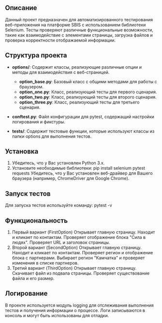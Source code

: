 ## Описание

Данный проект предназначен для автоматизированного тестирования веб-приложения на платформе SBIS с использованием библиотеки Selenium. 
Тесты проверяют различные функциональные возможности, такие как взаимодействие с элементами страницы, загрузка файлов и проверка корректности отображаемой информации.

## Структура проекта

- **options/**: Содержит классы, реализующие различные опции и методы для взаимодействия с веб-страницей.
  - **option_base.py**: Базовый класс с общими методами для работы с браузером.
  - **option_one.py**: Класс, реализующий тесты для первого сценария.
  - **option_two.py**: Класс, реализующий тесты для второго сценария.
  - **option_three.py**: Класс, реализующий тесты для третьего сценария.
  
- **conftest.py**: Файл конфигурации для pytest, содержащий настройки логирования и фикстуры.

- **tests/**: Содержит тестовые функции, которые используют классы из папки options для выполнения тестов.

## Установка

1. Убедитесь, что у Вас установлен Python 3.x.
2. Установите необходимые библиотеки:
   pip install selenium pytest requests
Убедитесь, что у Вас установлен веб-драйвер для Вашего браузера (например, ChromeDriver для Google Chrome).

## Запуск тестов
Для запуска тестов используйте команду:
pytest -v

## Функциональность
1. Первый вариант (FirstOption)
Открывает главную страницу.
Находит и кликает по контактам.
Проверяет отображение блока "Сила в людях".
Проверяет URL и заголовок страницы.
2. Второй вариант (SecondOption)
Открывает главную страницу.
Находит и кликает по контактам.
Проверяет регион и отображение блока с партнерами.
Выбирает регион "Камчатка" и проверяет изменения в списке партнеров.
3. Третий вариант (ThirdOption)
Открывает главную страницу.
Скачивает файл из подвала страницы.
Проверяет существование файла и его размер.

## Логирование
В проекте используется модуль logging для отслеживания выполнения тестов и получения информации о процессе. Логи записываются в консоль и могут быть использованы для отладки.
